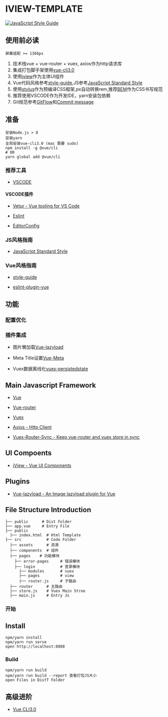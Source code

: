 # IVIEW-TEMPLATE
[![JavaScript Style Guide](https://img.shields.io/badge/code_style-standard-brightgreen.svg)](https://standardjs.com)

## 使用前必读
`屏幕适配 >= 1366px`
1. 技术栈vue + vue-router + vuex, axios作为http请求库
2. 集成打包脚手架使用[vue-cli3.0](https://cli.vuejs.org)
3. 使用[iview](https://www.iviewui.com)作为主体UI组件
4. Vue代码风格参考[style-guide](https://vuefe.cn/v2/style-guide/),JS参考[JavaScript Standard Style](https://standardjs.com/rules-zhcn.html)
5. 使用[stylus](https://www.zhangxinxu.com/jq/stylus/)作为预编译CSS框架,px自动转换rem,推荐[BEM](https://www.w3cplus.com/css/bem-definitions.html)作为CSS书写规范
6. 推荐使用VSCODE作为开发IDE，yarn安装包依赖
7. Git规范参考[GitFlow](https://www.cnblogs.com/lcngu/p/5770288.html)和[Commit message](http://www.ruanyifeng.com/blog/2016/01/commit_message_change_log.html)

## 准备
```
安装Node.js > 8
安装yarn
全局安装vue-cli3.0 (mac 需要 sudo)
npm install -g @vue/cli
# OR
yarn global add @vue/cli
```

### 推荐工具

- [VSCODE](https://code.visualstudio.com/)

#### VSCODE插件

- [Vetur - Vue tooling for VS Code](https://vuejs.github.io/vetur/)

- [Eslint](https://marketplace.visualstudio.com/items?itemName=dbaeumer.vscode-eslint)

- [EditorConfig](https://marketplace.visualstudio.com/items?itemName=EditorConfig.EditorConfig)

### JS风格指南

- [JavaScript Standard Style](https://standardjs.com/rules-zhcn.html)

### Vue风格指南

- [style-guide](https://youzan.github.io/vant/#/zh-CN/style-guide)

- [eslint-plugin-vue](https://github.com/vuejs/eslint-plugin-vue/tree/master/docs/rules)

## 功能

### 配置优化

### 插件集成

- 图片懒加载[Vue-lazyload](https://github.com/hilongjw/vue-lazyload)

- Meta Title设置[Vue-Meta](https://github.com/declandewet/vue-meta)

- Vuex数据离线化[vuex-persistedstate](https://www.npmjs.com/package/vuex-persistedstate)

## Main Javascript Framework

-	[Vue](http://cn.vuejs.org/guide/)

-	[Vue-router](http://router.vuejs.org/zh-cn/index.html)

-	[Vuex](http://vuex.vuejs.org/zh-cn/index.html)

-	[Axios - Http Client](https://github.com/mzabriskie/axios)

-	[Vuex-Router-Sync - Keep vue-router and vuex store in sync](https://github.com/vuejs/vuex-router-sync)

## UI Compoents

-	[iView - Vue UI Components](https://www.iviewui.com)

## Plugins

-	[Vue-lazyload - An Image lazyload plugin for Vue](https://github.com/hilongjw/vue-lazyload)

## File Structure Introduction

```
├── public      # Dist Folder
├── app.vue     # Entry File
├── public
  ├── index.html  # Html Template
├── src           # Code Folder
  ├── assets      # 资源
  ├── components  # 组件
  ├── pages    # 功能模块
    ├── error-pages     # 错误模块
    ├── login           # 登录模块
      ├── modules       # vuex
      ├── pages         # view
      ├── router.js     # 子路由
  ├── router      # 主路由
  ├── store.js    # Vuex Main Stroe
  ├── main.js     # Entry Js
```

### 开始

## Install
```
npm/yarn install
npm/yarn run serve
open http://localhost:8088
```

### Build
```
npm/yarn run build
npm/yarn run build --report 查看打包JS大小
open Files in DistT Folder
```

## 高级进阶

- [Vue CLI3.0](https://cli.vuejs.org)
